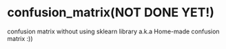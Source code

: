 # confusion_matrix(NOT DONE YET!)
confusion matrix without using sklearn library a.k.a Home-made confusion matrix :))
